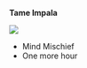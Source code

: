 

<strong>Tame Impala</strong>

<image src="https://th.bing.com/th/id/OIP.i2xMme5stHMhdVj5UW5CmgHaE7?w=295&h=196&c=7&r=0&o=5&pid=1.7">

<ul>
    <li>Mind Mischief</li>
    <li>One more hour</li>
</ul>




